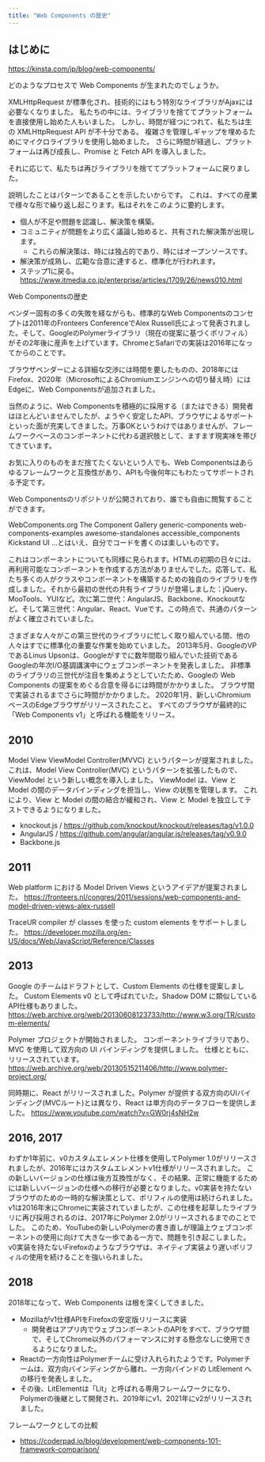 ```yaml
---
title: "Web Components の歴史"
---
```

## はじめに

https://kinsta.com/jp/blog/web-components/

どのようなプロセスで Web Components が生まれたのでしょうか。

XMLHttpRequest が標準化され、技術的にはもう特別なライブラリがAjaxには必要なくなりました。
私たちの中には、ライブラリを捨ててプラットフォームを直接使用し始めた人もいました。
しかし、時間が経つにつれて、私たちは生の XMLHttpRequest API が不十分である。
複雑さを管理しギャップを埋めるためにマイクロライブラリを使用し始めました。
さらに時間が経過し、プラットフォームは再び成長し、Promise と Fetch API を導入しました。

それに応じて、私たちは再びライブラリを捨ててプラットフォームに戻りました。

説明したことはパターンであることを示したいからです。
これは、すべての産業で様々な形で繰り返し起こります。私はそれをこのように要約します。

- 個人が不足や問題を認識し、解決策を構築。
- コミュニティが問題をより広く議論し始めると、共有された解決策が出現します。
    - これらの解決策は、時には独占的であり、時にはオープンソースです。
- 解決策が成熟し、広範な合意に達すると、標準化が行われます。
- ステップ1に戻る。
https://www.itmedia.co.jp/enterprise/articles/1709/26/news010.html

Web Componentsの歴史

ベンダー固有の多くの失敗を経ながらも、標準的なWeb Componentsのコンセプトは2011年のFronteers ConferenceでAlex Russell氏によって発表されました。そして、GoogleのPolymerライブラリ（現在の提案に基づくポリフィル）がその2年後に産声を上げています。ChromeとSafariでの実装は2016年になってからのことです。

ブラウザベンダーによる詳細な交渉には時間を要したものの、2018年にはFirefox、2020年（MicrosoftによるChromiumエンジンへの切り替え時）にはEdgeに、Web Componentsが追加されました。

当然のように、Web Componentsを積極的に採用する（またはできる）開発者はほとんどいませんでしたが、ようやく安定したAPI、ブラウザによるサポートといった面が充実してきました。万事OKというわけではありませんが、フレームワークベースのコンポーネントに代わる選択肢として、ますます現実味を帯びてきています。

お気に入りのものをまだ捨てたくないという人でも、Web Componentsはあらゆるフレームワークと互換性があり、APIも今後何年にもわたってサポートされる予定です。

Web Componentsのリポジトリが公開されており、誰でも自由に閲覧することができます。

WebComponents.org
The Component Gallery
generic-components
web-components-examples
awesome-standalones
accessible_components
Kickstand UI
…とはいえ、自分でコードを書くのは楽しいものです。

これはコンポーネントについても同様に見られます。HTMLの初期の日々には、再利用可能なコンポーネントを作成する方法がありませんでした。応答して、私たち多くの人がクラスやコンポーネントを構築するための独自のライブラリを作成しました。それから最初の世代の共有ライブラリが登場しました：jQuery、MooTools、YUIなど。次に第二世代：AngularJS、Backbone、Knockoutなど。そして第三世代：Angular、React、Vueです。この時点で、共通のパターンがよく確立されていました。

さまざまな人々がこの第三世代のライブラリに忙しく取り組んでいる間、他の人々はすでに標準化の重要な作業を始めていました。
2013年5月、GoogleのVPであるLinus Upsonは、Googleがすでに数年間取り組んでいた技術であるGoogleの年次I/O基調講演中にウェブコンポーネントを発表しました。
非標準のライブラリの三世代が注目を集めようとしていたため、Googleの Web Components の提案をめぐる合意を得るには時間がかかりました。
ブラウザ間で実装されるまでさらに時間がかかりました。
2020年1月、新しいChromiumベースのEdgeブラウザがリリースされたこと。
すべてのブラウザが最終的に「Web Components v1」と呼ばれる機能をリリース。

## 2010
Model View ViewModel Controller(MVVC) というパターンが提案されました。
これは、Model View Controller(MVC) というパターンを拡張したもので、ViewModel という新しい概念を導入しました。
ViewModel は、View と Model の間のデータバインディングを担当し、View の状態を管理します。
これにより、View と Model の間の結合が緩和され、View と Model を独立してテストできるようになりました。
- knockout.js / https://github.com/knockout/knockout/releases/tag/v1.0.0
- AngularJS / https://github.com/angular/angular.js/releases/tag/v0.9.0
- Backbone.js
## 2011
Web platform における Model Driven Views というアイデアが提案されました。
https://fronteers.nl/congres/2011/sessions/web-components-and-model-driven-views-alex-russell

TraceUR compiler が classes を使った custom elements をサポートしました。
https://developer.mozilla.org/en-US/docs/Web/JavaScript/Reference/Classes

## 2013
Google のチームはドラフトとして、Custom Elements の仕様を提案しました。
Custom Elements v0 として呼ばれていた。Shadow DOM に類似しているAPI仕様もありました。
https://web.archive.org/web/20130608123733/http://www.w3.org/TR/custom-elements/

Polymer プロジェクトが開始されました。
コンポーネントライブラリであり、MVC を使用して双方向の UI バインディングを提供しました。
仕様とともに、リリースされています。
https://web.archive.org/web/20130515211406/http://www.polymer-project.org/

同時期に、React がリリースされました。Polymer が提供する双方向のUIバインディング(MVCルート)とは異なり、React は単方向のデータフローを提供しました。
https://www.youtube.com/watch?v=GW0rj4sNH2w

## 2016, 2017
わずか1年前に、v0カスタムエレメント仕様を使用してPolymer 1.0がリリースされましたが、2016年にはカスタムエレメントv1仕様がリリースされました。
この新しいバージョンの仕様は後方互換性がなく、その結果、正常に機能するためには新しいバージョンの仕様への移行が必要となりました。v0実装を持たないブラウザのための一時的な解決策として、ポリフィルの使用は続けられました。
v1は2016年末にChromeに実装されていましたが、この仕様を起草したライブラリに再び採用されるのは、2017年にPolymer 2.0がリリースされるまでのことでした。
このため、YouTubeの新しいPolymerの書き直しが理論上ウェブコンポーネントの使用に向けて大きな一歩である一方で、問題を引き起こしました。v0実装を持たないFirefoxのようなブラウザは、ネイティブ実装より遅いポリフィルの使用を続けることを強いられました。

## 2018
2018年になって、Web Components は根を深くしてきました。
- Mozillaがv1仕様APIをFirefoxの安定版リリースに実装
    - 開発者はアプリ内でウェブコンポーネントのAPIをすべて、ブラウザ間で、そしてChrome以外のパフォーマンスに対する懸念なしに使用できるようになりました。
- Reactの一方向性はPolymerチームに受け入れられたようです。Polymerチームは、双方向バインディングから離れ、一方向バインドの LitElement への移行を発表しました。
- その後、LitElementは「Lit」と呼ばれる専用フレームワークになり、Polymerの後継として開発され、2019年にv1、2021年にv2がリリースされました。

フレームワークとしての比較
- https://coderpad.io/blog/development/web-components-101-framework-comparison/ 